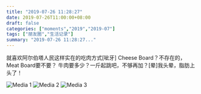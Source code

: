 ```yaml
---
title: "2019-07-26 11:28:27"
date: 2019-07-26T11:00:00+08:00
draft: false
categories: ["moments","2019","2019-07"]
tags: ["朋友圈","生活记录"]
summary: "2019-07-26 11:28:27..."
---
```


就喜欢阿尔伯塔人民这样实在的吃肉方式[呲牙]
Cheese Board？不存在的，Meat Board要不要？
牛肉要多少？一斤起跳吧，不够再加？[晕]我头晕，脂肪上头了！

![Media 1](/Moments/photos/2019-07-26/201907261128270.jpg)
![Media 2](/Moments/photos/2019-07-26/201907261128271.jpg)
![Media 3](/Moments/photos/2019-07-26/201907261128272.jpg)

